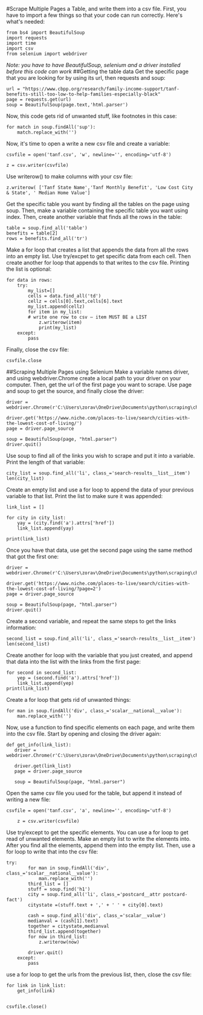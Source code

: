 #Scrape Multiple Pages a Table, and write them into a csv file.
 First, you have to import a few things so that your code can run correctly. Here's what's needed:
 ```
 from bs4 import BeautifulSoup
 import requests
 import time
 import csv
 from selenium import webdriver
```
*Note: you have to have BeautifulSoup, selenium and a driver installed before this code can work*
##Getting the table data
Get the specific page that you are looking for by using its url, then requests and soup:
 ```
 url = "https://www.cbpp.org/research/family-income-support/tanf-benefits-still-too-low-to-help-families-especially-black"
page = requests.get(url)
soup = BeautifulSoup(page.text,'html.parser')
```
Now, this code gets rid of unwanted stuff, like footnotes in this case:
```
for match in soup.findAll('sup'):
    match.replace_with('')
```
Now, it's time to open a write a new csv file and create a variable:
```
csvfile = open('tanf.csv', 'w', newline='', encoding='utf-8')

z = csv.writer(csvfile)
```
Use writerow() to make columns with your csv file:
```
z.writerow( ['Tanf State Name','Tanf Monthly Benefit', 'Low Cost City & State', ' Median Home Value']
```
Get the specific table you want by finding all the tables on the page using soup. Then, make a variable containing the specific table you want using index. Then, create another variable that finds all the rows in the table:
```
table = soup.find_all('table')
benefits = table[2]
rows = benefits.find_all('tr')
```
Make a for loop that creates a list that appends the data from all the rows into an empty list. Use try/excpet to get specific data from each cell. Then create another for loop that appends to that writes to the csv file. Printing the list is optional:
```
for data in rows:
    try:
        my_list=[]
        cells = data.find_all('td')
        cellz = cells[0].text,cells[6].text
        my_list.append(cellz)
        for item in my_list:
        # write one row to csv — item MUST BE a LIST
            z.writerow(item)
            print(my_list)
    except:
        pass
  ```
  Finally, close the csv file:
```
csvfile.close
```
##Scraping Multiple Pages using Selenium
Make a variable names driver, and using webdriver.Chrome create a local path to your driver on your computer. Then, get the url of the first page you want to scrape. Use page and soup to get the source, and finally close the driver:

```
driver = webdriver.Chrome(r'C:\Users\zorav\OneDrive\Documents\python\scraping\chromedriver_win32\chromedriver.exe')

driver.get('https://www.niche.com/places-to-live/search/cities-with-the-lowest-cost-of-living/')
page = driver.page_source

soup = BeautifulSoup(page, "html.parser")
driver.quit()
```
Use soup to find all of the links you wish to scrape and put it into a variable. Print the length of that variable:
```
city_list = soup.find_all('li', class_='search-results__list__item')
len(city_list)

```

Create an empty list and use a for loop to append the data of your previous variable to that list. Print the list to make sure it was appended:
```
link_list = []

for city in city_list:
    yay = (city.find('a').attrs['href'])
    link_list.append(yay)

print(link_list)
```

Once you have that data, use get the second page using the same method that got the first one:
```
driver = webdriver.Chrome(r'C:\Users\zorav\OneDrive\Documents\python\scraping\chromedriver_win32\chromedriver.exe')

driver.get('https://www.niche.com/places-to-live/search/cities-with-the-lowest-cost-of-living/?page=2')
page = driver.page_source

soup = BeautifulSoup(page, "html.parser")
driver.quit()
```

Create a second variable, and repeat the same steps to get the links information:
```
second_list = soup.find_all('li', class_='search-results__list__item')
len(second_list)
```

Create another for loop with the variable that you just created, and append that data into the list with the links from the first page:
```
for second in second_list:
    yep = (second.find('a').attrs['href'])
    link_list.append(yep)
print(link_list)
```

Create a for loop that gets rid of unwanted things:
```
for man in soup.findAll('div', class_='scalar__national__value'):
    man.replace_with('')
```
Now, use a function to find specific elements on each page, and write them into the csv file. Start by opening and closing the driver again:
 ```
 def get_info(link_list):
    driver = webdriver.Chrome(r'C:\Users\zorav\OneDrive\Documents\python\scraping\chromedriver_win32\chromedriver.exe')

    driver.get(link_list)
    page = driver.page_source

    soup = BeautifulSoup(page, "html.parser")
```

Open the same csv file you used for the table, but append it instead of writing a new file:
```
csvfile = open('tanf.csv', 'a', newline='', encoding='utf-8')

    z = csv.writer(csvfile)
```

Use try/except to get the specific elements. You can use a for loop to get read of unwanted elements. Make an empty list to write the elements into. After you find all the elements, append them into the empty list. Then, use a for loop to write that into the csv file:
```
try:
        for man in soup.findAll('div', class_='scalar__national__value'):
            man.replace_with('')
        third_list = []
        stuff = soup.find('h1')
        city = soup.find_all('li', class_='postcard__attr postcard-fact')
        citystate =(stuff.text + ',' + ' ' + city[0].text)

        cash = soup.find_all('div', class_='scalar__value')
        medianval = (cash[1].text)
        together = citystate,medianval
        third_list.append(together)
        for now in third_list:
            z.writerow(now)

        driver.quit()
    except:
        pass
```
use a for loop to get the urls from the previous list, then, close the csv file:
```
for link in link_list:
    get_info(link)


csvfile.close()
```
